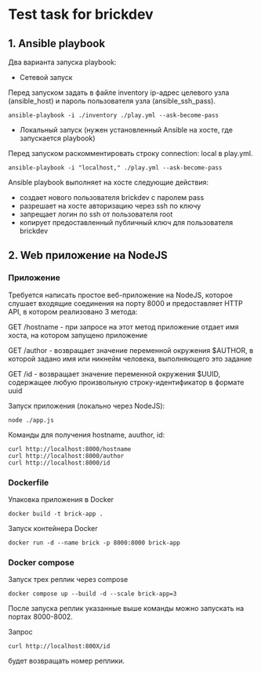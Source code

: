 # Test task for brickdev

## 1. Ansible playbook
Два варианта запуска playbook:

- Сетевой запуск

Перед запуском задать в файле inventory ip-адрес целевого узла (ansible_host) и пароль пользователя узла (ansible_ssh_pass).

```
ansible-playbook -i ./inventory ./play.yml --ask-become-pass  
```

- Локальный запуск (нужен установленный Ansible на хосте, где запускается playbook)

Перед запуском раскомментировать строку connection: local в play.yml.

```
ansible-playbook -i "localhost," ./play.yml --ask-become-pass  
```

Ansible playbook выполняет на хосте следующие действия:

- создает нового пользователя brickdev с паролем pass 
- разрешает на хосте авторизацию через ssh по ключу
- запрещает логин по ssh от пользователя root 
- копирует предоставленный публичный ключ для пользователя brickdev

## 2. Web приложение на NodeJS
### Приложение
Требуется написать простое веб-приложение на NodeJS, которое слушает входящие соединения на порту 8000 и предоставляет HTTP API, в котором реализовано 3 метода:

GET /hostname - при запросе на этот метод приложение отдает имя хоста, на котором запущено приложение

GET /author - возвращает значение переменной окружения $AUTHOR, в которой задано имя или никнейм человека, выполняющего это задание

GET /id - возвращает значение переменной окружения $UUID, содержащее любую произвольную строку-идентификатор в формате uuid

Запуск приложения (локально через NodeJS):

```
node ./app.js
```

Команды для получения hostname, auuthor, id:

```
curl http://localhost:8000/hostname
curl http://localhost:8000/author
curl http://localhost:8000/id
```

### Dockerfile

Упаковка приложения в Docker

```
docker build -t brick-app .
```

Запуск контейнера Docker

```
docker run -d --name brick -p 8000:8000 brick-app
```

### Docker compose

Запуск трех реплик через compose

```
docker compose up --build -d --scale brick-app=3
```

После запуска реплик указанные выше команды можно запускать на портах 8000-8002.

Запрос

```
curl http://localhost:800X/id
```
будет возвращать номер реплики.



